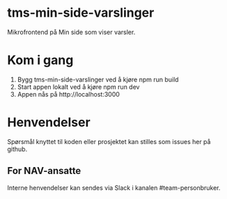 # tms-min-side-varslinger

Mikrofrontend på Min side som viser varsler.

# Kom i gang

1. Bygg tms-min-side-varslinger ved å kjøre npm run build
2. Start appen lokalt ved å kjøre npm run dev
3. Appen nås på http://localhost:3000

# Henvendelser

Spørsmål knyttet til koden eller prosjektet kan stilles som issues her på github.

## For NAV-ansatte

Interne henvendelser kan sendes via Slack i kanalen #team-personbruker.
